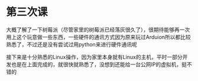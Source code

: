 # 第三次课

大概了解了一下树莓派（尽管家里的树莓派已经落灰很久了），很期待能够再一次用上这个玩意做一些东西，一些硬件的通讯方式因为原来玩过Arduion所以都比较熟悉了，不过还是没有尝试过用python来进行硬件通讯呢

接下来是十分熟悉的Linux操作，因为家里本身就有Linux的主机，平时一部分开发也是在上面完成的，就很快就熟悉了，没想到还能给一台公网IP的虚拟机，挺不错的
